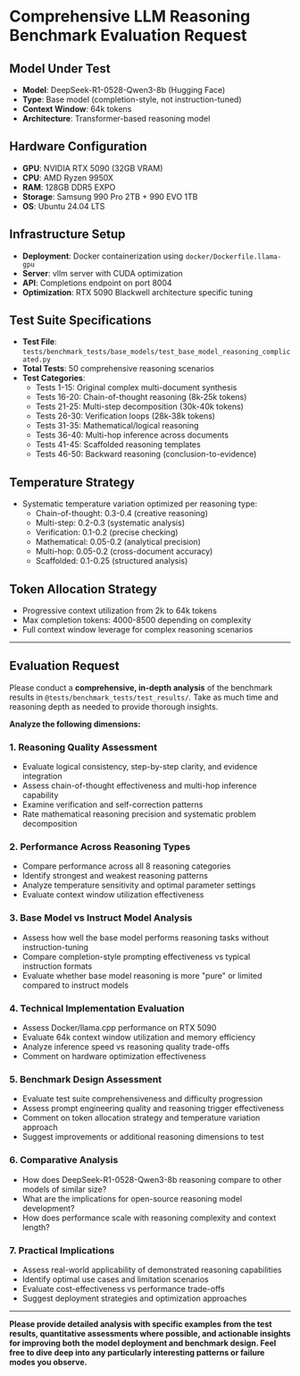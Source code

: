   # Comprehensive LLM Reasoning Benchmark Evaluation Request

  ## Model Under Test
  - **Model**: DeepSeek-R1-0528-Qwen3-8b (Hugging Face)
  - **Type**: Base model (completion-style, not instruction-tuned)
  - **Context Window**: 64k tokens
  - **Architecture**: Transformer-based reasoning model

  ## Hardware Configuration
  - **GPU**: NVIDIA RTX 5090 (32GB VRAM)
  - **CPU**: AMD Ryzen 9950X
  - **RAM**: 128GB DDR5 EXPO
  - **Storage**: Samsung 990 Pro 2TB + 990 EVO 1TB
  - **OS**: Ubuntu 24.04 LTS

  ## Infrastructure Setup
  - **Deployment**: Docker containerization using `docker/Dockerfile.llama-gpu`
  - **Server**: vllm server with CUDA optimization
  - **API**: Completions endpoint on port 8004
  - **Optimization**: RTX 5090 Blackwell architecture specific tuning

  ## Test Suite Specifications
  - **Test File**: `tests/benchmark_tests/base_models/test_base_model_reasoning_complicated.py`
  - **Total Tests**: 50 comprehensive reasoning scenarios
  - **Test Categories**:
    - Tests 1-15: Original complex multi-document synthesis
    - Tests 16-20: Chain-of-thought reasoning (8k-25k tokens)
    - Tests 21-25: Multi-step decomposition (30k-40k tokens)
    - Tests 26-30: Verification loops (28k-38k tokens)
    - Tests 31-35: Mathematical/logical reasoning
    - Tests 36-40: Multi-hop inference across documents
    - Tests 41-45: Scaffolded reasoning templates
    - Tests 46-50: Backward reasoning (conclusion-to-evidence)

  ## Temperature Strategy
  - Systematic temperature variation optimized per reasoning type:
    - Chain-of-thought: 0.3-0.4 (creative reasoning)
    - Multi-step: 0.2-0.3 (systematic analysis)
    - Verification: 0.1-0.2 (precise checking)
    - Mathematical: 0.05-0.2 (analytical precision)
    - Multi-hop: 0.05-0.2 (cross-document accuracy)
    - Scaffolded: 0.1-0.25 (structured analysis)

  ## Token Allocation Strategy
  - Progressive context utilization from 2k to 64k tokens
  - Max completion tokens: 4000-8500 depending on complexity
  - Full context window leverage for complex reasoning scenarios

  ---

  ## Evaluation Request

  Please conduct a **comprehensive, in-depth analysis** of the benchmark results in
  `@tests/benchmark_tests/test_results/`. Take as much time and reasoning depth as needed to provide thorough insights.

  **Analyze the following dimensions:**

  ### 1. **Reasoning Quality Assessment**
  - Evaluate logical consistency, step-by-step clarity, and evidence integration
  - Assess chain-of-thought effectiveness and multi-hop inference capability
  - Examine verification and self-correction patterns
  - Rate mathematical reasoning precision and systematic problem decomposition

  ### 2. **Performance Across Reasoning Types**
  - Compare performance across all 8 reasoning categories
  - Identify strongest and weakest reasoning patterns
  - Analyze temperature sensitivity and optimal parameter settings
  - Evaluate context window utilization effectiveness

  ### 3. **Base Model vs Instruct Model Analysis**
  - Assess how well the base model performs reasoning tasks without instruction-tuning
  - Compare completion-style prompting effectiveness vs typical instruction formats
  - Evaluate whether base model reasoning is more "pure" or limited compared to instruct models

  ### 4. **Technical Implementation Evaluation**
  - Assess Docker/llama.cpp performance on RTX 5090
  - Evaluate 64k context window utilization and memory efficiency
  - Analyze inference speed vs reasoning quality trade-offs
  - Comment on hardware optimization effectiveness

  ### 5. **Benchmark Design Assessment**
  - Evaluate test suite comprehensiveness and difficulty progression
  - Assess prompt engineering quality and reasoning trigger effectiveness
  - Comment on token allocation strategy and temperature variation approach
  - Suggest improvements or additional reasoning dimensions to test

  ### 6. **Comparative Analysis**
  - How does DeepSeek-R1-0528-Qwen3-8b reasoning compare to other models of similar size?
  - What are the implications for open-source reasoning model development?
  - How does performance scale with reasoning complexity and context length?

  ### 7. **Practical Implications**
  - Assess real-world applicability of demonstrated reasoning capabilities
  - Identify optimal use cases and limitation scenarios
  - Evaluate cost-effectiveness vs performance trade-offs
  - Suggest deployment strategies and optimization approaches

  ---

  **Please provide detailed analysis with specific examples from the test results, quantitative 
  assessments where possible, and actionable insights for improving both the model deployment and 
  benchmark design. Feel free to dive deep into any particularly interesting patterns or failure 
  modes you observe.**
